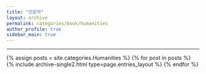 ```yaml
---
title: "인문학"
layout: archive
permalink: categories/book/humanities
author_profile: true
sidebar_main: true
---
```


<!-- 공백이 포함되어 있는 카테고리 이름의 경우 site.categories.['a b c'] 이런식으로! -->

***

{% assign posts = site.categories.Humanities %}
{% for post in posts %} {% include archive-single2.html type=page.entries_layout %} {% endfor %}